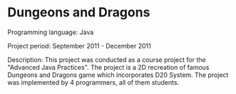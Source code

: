 Dungeons and Dragons
====================

Programming language: Java

Project period: September 2011 - December 2011

Description: This project was conducted as a course project for the "Advanced Java Practices".
The project is a 2D recreation of famous Dungeons and Dragons game which incorporates D20 System.
The project was implemented by 4 programmers, all of them students.
